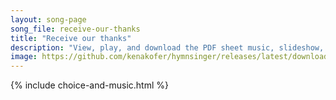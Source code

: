 ```yaml
---
layout: song-page
song_file: receive-our-thanks
title: "Receive our thanks"
description: "View, play, and download the PDF sheet music, slideshow, and audio. Lyrics: Receive our thanks for night and day, for food and shelter, rest and play, be here our guest, and with us stay.  Amen. ... english theist 4part chords"
image: https://github.com/kenakofer/hymnsinger/releases/latest/download/receive-our-thanks-trad.png
---
```


{% include choice-and-music.html %}